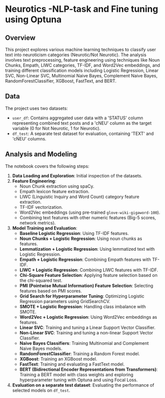 # Neurotics -NLP-task and Fine tuning using Optuna

## Overview

This project explores various machine learning techniques to classify user text into neuroticism categories (Neurotic/Not Neurotic). The analysis involves text preprocessing, feature engineering using techniques like Noun Chunks, Empath, LIWC categories, TF-IDF, and Word2Vec embeddings, and training different classification models including Logistic Regression, Linear SVC, Non-Linear SVC, Multinomial Naive Bayes, Complement Naive Bayes, RandomForestClassifier, XGBoost, FastText, and BERT.

## Data

The project uses two datasets:
- `user_df`: Contains aggregated user data with a 'STATUS' column representing combined text posts and a 'cNEU' column as the target variable (0 for Not Neurotic, 1 for Neurotic).
- `df_test`: A separate test dataset for evaluation, containing 'TEXT' and 'cNEU' columns.

## Analysis and Modeling

The notebook covers the following steps:

1.  **Data Loading and Exploration**: Initial inspection of the datasets.
2.  **Feature Engineering**:
    *   Noun Chunk extraction using spaCy.
    *   Empath lexicon feature extraction.
    *   LIWC (Linguistic Inquiry and Word Count) category feature extraction.
    *   TF-IDF vectorization.
    *   Word2Vec embeddings (using pre-trained `glove-wiki-gigaword-100`).
    *   Combining text features with other numeric features (Big-5 scores, network metrics).
3.  **Model Training and Evaluation**:
    *   **Baseline Logistic Regression**: Using TF-IDF features.
    *   **Noun Chunks + Logistic Regression**: Using noun chunks as features.
    *   **Lemmatization + Logistic Regression**: Using lemmatized text with Logistic Regression.
    *   **Empath + Logistic Regression**: Combining Empath features with TF-IDF.
    *   **LIWC + Logistic Regression**: Combining LIWC features with TF-IDF.
    *   **Chi-Square Feature Selection**: Applying feature selection based on the chi-squared test.
    *   **PMI (Pointwise Mutual Information) Feature Selection**: Selecting features based on PMI scores.
    *   **Grid Search for Hyperparameter Tuning**: Optimizing Logistic Regression parameters using GridSearchCV.
    *   **SMOTE + Logistic Regression**: Handling class imbalance with SMOTE.
    *   **Word2Vec + Logistic Regression**: Using Word2Vec embeddings as features.
    *   **Linear SVC**: Training and tuning a Linear Support Vector Classifier.
    *   **Non-Linear SVC**: Training and tuning a non-linear Support Vector Classifier.
    *   **Naive Bayes Classifiers**: Training Multinomial and Complement Naive Bayes models.
    *   **RandomForestClassifier**: Training a Random Forest model.
    *   **XGBoost**: Training an XGBoost model.
    *   **FastText**: Training and evaluating a FastText model.
    *   **BERT (Bidirectional Encoder Representations from Transformers)**: Training a BERT model with class weights and exploring hyperparameter tuning with Optuna and using Focal Loss.
4. **Evaluation on a separate test dataset**: Evaluating the performance of selected models on `df_test`.


